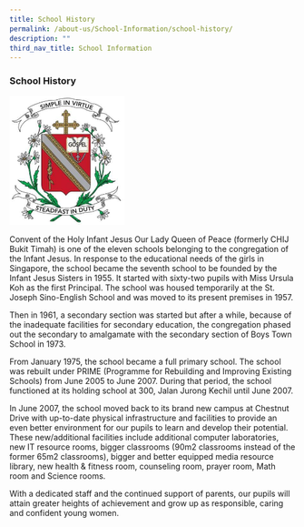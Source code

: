 ```yaml
---
title: School History
permalink: /about-us/School-Information/school-history/
description: ""
third_nav_title: School Information
---
```

### School History

<img src="/images/crest.png" 
     style="width:40%">
		 
Convent of the Holy Infant Jesus Our Lady Queen of Peace (formerly CHIJ Bukit Timah) is one of the eleven schools belonging to the congregation of the Infant Jesus. In response to the educational needs of the girls in Singapore, the school became the seventh school to be founded by the Infant Jesus Sisters in 1955. It started with sixty-two pupils with Miss Ursula Koh as the first Principal. The school was housed temporarily at the St. Joseph Sino-English School and was moved to its present premises in 1957.

Then in 1961, a secondary section was started but after a while, because of the inadequate facilities for secondary education, the congregation phased out the secondary to amalgamate with the secondary section of Boys Town School in 1973.

From January 1975, the school became a full primary school. The school was rebuilt under PRIME (Programme for Rebuilding and Improving Existing Schools) from June 2005 to June 2007. During that period, the school functioned at its holding school at 300, Jalan Jurong Kechil until June 2007.

In June 2007, the school moved back to its brand new campus at Chestnut Drive with up-to-date physical infrastructure and facilities to provide an even better environment for our pupils to learn and develop their potential. These new/additional facilities include additional computer laboratories, new IT resource rooms, bigger classrooms (90m2 classrooms instead of the former 65m2 classrooms), bigger and better equipped media resource library, new health & fitness room, counseling room, prayer room, Math room and Science rooms.

With a dedicated staff and the continued support of parents, our pupils will attain greater heights of achievement and grow up as responsible, caring and confident young women.